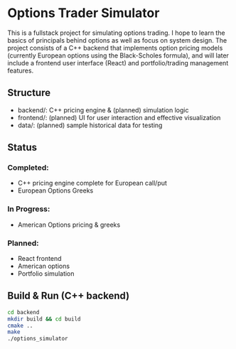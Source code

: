 # Options Trader Simulator

This is a fullstack project for simulating options trading. I hope to learn the basics of 
principals behind options as well as focus on system design.
The project consists of a C++ backend that implements option pricing models (currently European 
options using the Black-Scholes formula), and will later include a frontend user interface
(React) and portfolio/trading management features.

## Structure

- backend/: C++ pricing engine & (planned) simulation logic 
- frontend/: (planned) UI for user interaction and effective visualization
- data/: (planned) sample historical data for testing

## Status

### Completed:
- C++ pricing engine complete for European call/put
- European Options Greeks

### In Progress:
- American Options pricing & greeks

### Planned:
- React frontend
- American options
- Portfolio simulation

## Build & Run (C++ backend)

```bash
cd backend
mkdir build && cd build
cmake ..
make
./options_simulator
```